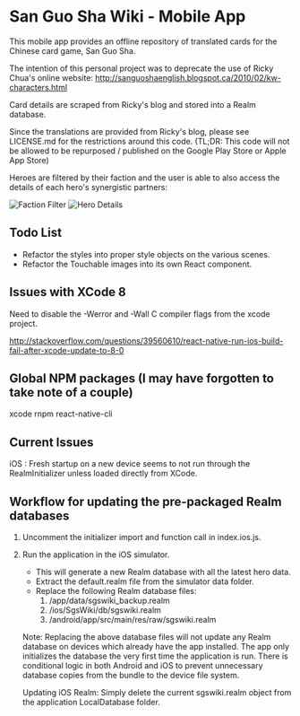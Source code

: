 San Guo Sha Wiki - Mobile App
=============================
This mobile app provides an offline repository of translated cards for the Chinese card game, San Guo Sha.

The intention of this personal project was to deprecate the use of Ricky Chua's online website: http://sanguoshaenglish.blogspot.ca/2010/02/kw-characters.html

Card details are scraped from Ricky's blog and stored into a Realm database.

Since the translations are provided from Ricky's blog, please see LICENSE.md for the restrictions around this code. (TL;DR: This code will not be allowed to be repurposed / published on the Google Play Store or Apple App Store)

Heroes are filtered by their faction and the user is able to also access the details of each hero's synergistic partners:

![Faction Filter](../master/README_images/sgs-factions.gif?raw=true "Faction Filter")
![Hero Details](../master/README_images/sgs-details.gif?raw=true "Hero Details")


Todo List
---------
- Refactor the styles into proper style objects on the various scenes.
- Refactor the Touchable images into its own React component.

Issues with XCode 8
-------------------
Need to disable the -Werror and -Wall C compiler flags from the xcode project.

http://stackoverflow.com/questions/39560610/react-native-run-ios-build-fail-after-xcode-update-to-8-0

Global NPM packages (I may have forgotten to take note of a couple)
-------------------
xcode
rnpm
react-native-cli

Current Issues
--------------
iOS : Fresh startup on a new device seems to not run through the RealmInitializer unless loaded directly from XCode.

Workflow for updating the pre-packaged Realm databases
------------------------------------------------------
1. Uncomment the initializer import and function call in index.ios.js.
2. Run the application in the iOS simulator.
    - This will generate a new Realm database with all the latest hero data.
    - Extract the default.realm file from the simulator data folder.
    - Replace the following Realm database files:
        1. /app/data/sgswiki_backup.realm
        2. /ios/SgsWiki/db/sgswiki.realm
        3. /android/app/src/main/res/raw/sgswiki.realm

    Note: Replacing the above database files will not update any Realm database on devices which already
          have the app installed. The app only initializes the database the very first time the application is run. There is conditional logic in both Android and iOS to prevent unnecessary database copies from the bundle to the device file system.

    Updating iOS Realm: Simply delete the current sgswiki.realm object from the application LocalDatabase folder.
